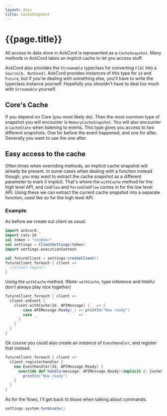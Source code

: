 ```yaml
---
layout: docs
title: CacheSnapshot
---
```


# {{page.title}}
All access to data store in AckCord is represented as a `CacheSnapshot`. Many methods in AckCord takes an implicit cache to let you access stuff.

AckCord also provides the `Streamable` typeclass for converting `F[A]` into a `Source[A, NotUsed]`. AckCord provides instances of this type for `Id` and `Future`, but if you're dealing with something else, you'll have to write the typeclass instance yourself. Hopefully you shouldn't have to deal too much with `Streamable` yourself.

## Core's Cache
If you depend on Core (you most likely do). Then the most common type of snapshot you will encounter is `MemoryCacheSnapshot`. You will also encounter a `CacheState` when listening to events. This type gives you access to two different snapshots. One for before the event happened, and one for after. Generally you want to use the one after.

## Easy access to the cache
Often times when overriding methods, an implicit cache snapshot will already be present. In some cases when dealing with a function instead though, you may want to extract the cache snapshot as a different parameter to mark it implicit. That's where the `withCache` method for the high level API, and `CmdFlow` and `ParsedCmdFlow` comes in for the low level API. Using these we can extract the current cache snapshot into a separate function, used like so for the high level API.

### Example

As before we create out client as usual.
```scala mdoc:silent
import ackcord._
import cats.Id
val token = "<token>"
val settings = ClientSettings(token)
import settings.executionContext

val futureClient = settings.createClient()
futureClient.foreach { client =>
  //client.login()
}
```

Using the `withCache` method. (Note: `withCache`, type inference and IntelliJ don't always play nice together)

```scala mdoc
futureClient.foreach { client =>
  client.onEvent {
    client.withCache[Id, APIMessage] { _ => {
        case APIMessage.Ready(_) => println("Now ready")
        case _                   => 
      }
    }
  }
}
```

Ok course you could also create an instance of `EventHandler`, and register that instead.
```scala mdoc
futureClient.foreach { client =>
  client.registerHandler {
    new EventHandler[Id, APIMessage.Ready] {
      override def handle(message: APIMessage.Ready)(implicit c: CacheSnapshot): Unit = 
        println("Now ready")
    }
  }
}
```

As for the flows, I'll get back to those when talking about commands.

```scala mdoc:invisible
settings.system.terminate()
```